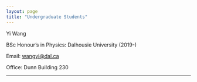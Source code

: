 ```yaml
---
layout: page
title: "Undergraduate Students"
---
```


Yi Wang

BSc Honour’s in Physics: Dalhousie University (2019-)

Email: wangyi@dal.ca

Office: Dunn Building 230

---

